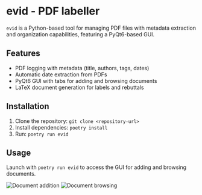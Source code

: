 # evid - PDF labeller

`evid` is a Python-based tool for managing PDF files with metadata extraction and organization capabilities, featuring a PyQt6-based GUI.

## Features
- PDF logging with metadata (title, authors, tags, dates)
- Automatic date extraction from PDFs
- PyQt6 GUI with tabs for adding and browsing documents
- LaTeX document generation for labels and rebuttals

## Installation
1. Clone the repository: `git clone <repository-url>`
2. Install dependencies: `poetry install`
3. Run: `poetry run evid`

## Usage
Launch with `poetry run evid` to access the GUI for adding and browsing documents.

![Document addition](https://github.com/user-attachments/assets/a268eb79-0d46-40d8-9112-1f963d900b5c)
![Document browsing](https://github.com/user-attachments/assets/0e723c4c-9e79-4108-8ee2-a62750e3fcd0)
